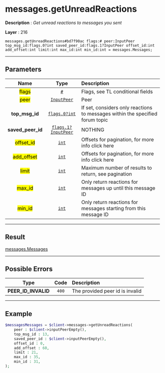 # messages.getUnreadReactions

**Description** : *Get unread reactions to messages you sent*

**Layer** : 216

```tl
messages.getUnreadReactions#bd7f90ac flags:# peer:InputPeer top_msg_id:flags.0?int saved_peer_id:flags.1?InputPeer offset_id:int add_offset:int limit:int max_id:int min_id:int = messages.Messages;
```

---

## Parameters

| Name | Type | Description |
| :---: | :---: | :--- |
| <mark>flags</mark> | [`#`](type/#) | Flags, see TL conditional fields |
| <mark>peer</mark> | [`InputPeer`](type/InputPeer) | Peer |
| **top_msg_id** | [`flags.0?int`](type/int) | If set, considers only reactions to messages within the specified forum topic |
| **saved_peer_id** | [`flags.1?InputPeer`](type/InputPeer) | NOTHING |
| <mark>offset_id</mark> | [`int`](type/int) | Offsets for pagination, for more info click here |
| <mark>add_offset</mark> | [`int`](type/int) | Offsets for pagination, for more info click here |
| <mark>limit</mark> | [`int`](type/int) | Maximum number of results to return, see pagination |
| <mark>max_id</mark> | [`int`](type/int) | Only return reactions for messages up until this message ID |
| <mark>min_id</mark> | [`int`](type/int) | Only return reactions for messages starting from this message ID |

---

## Result

[messages.Messages](type/messages.Messages)

---

## Possible Errors

| Type | Code | Description |
| :---: | :---: | :--- |
| **PEER_ID_INVALID** | `400` | The provided peer id is invalid |

---

## Example

```php
$messagesMessages = $client->messages->getUnreadReactions(
	peer : $client->inputPeerEmpty(),
	top_msg_id : 13,
	saved_peer_id : $client->inputPeerEmpty(),
	offset_id : 0,
	add_offset : 60,
	limit : 21,
	max_id : 35,
	min_id : 31,
);
```